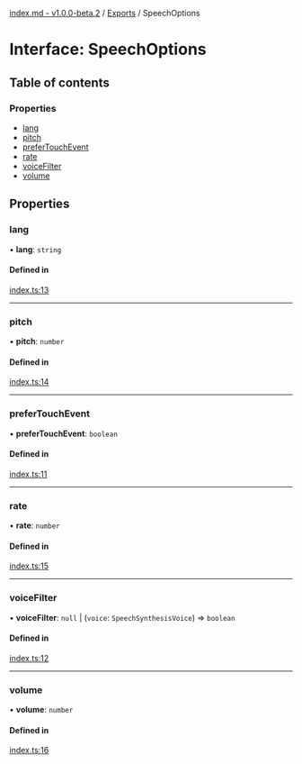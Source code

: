 [index.md - v1.0.0-beta.2](../README.md) / [Exports](../modules.md) / SpeechOptions

# Interface: SpeechOptions

## Table of contents

### Properties

- [lang](SpeechOptions.md#lang)
- [pitch](SpeechOptions.md#pitch)
- [preferTouchEvent](SpeechOptions.md#prefertouchevent)
- [rate](SpeechOptions.md#rate)
- [voiceFilter](SpeechOptions.md#voicefilter)
- [volume](SpeechOptions.md#volume)

## Properties

### lang

• **lang**: `string`

#### Defined in

[index.ts:13](https://github.com/saqqdy/grace-speak/blob/bdf95b3/src/index.ts#L13)

---

### pitch

• **pitch**: `number`

#### Defined in

[index.ts:14](https://github.com/saqqdy/grace-speak/blob/bdf95b3/src/index.ts#L14)

---

### preferTouchEvent

• **preferTouchEvent**: `boolean`

#### Defined in

[index.ts:11](https://github.com/saqqdy/grace-speak/blob/bdf95b3/src/index.ts#L11)

---

### rate

• **rate**: `number`

#### Defined in

[index.ts:15](https://github.com/saqqdy/grace-speak/blob/bdf95b3/src/index.ts#L15)

---

### voiceFilter

• **voiceFilter**: `null` \| (`voice`: `SpeechSynthesisVoice`) => `boolean`

#### Defined in

[index.ts:12](https://github.com/saqqdy/grace-speak/blob/bdf95b3/src/index.ts#L12)

---

### volume

• **volume**: `number`

#### Defined in

[index.ts:16](https://github.com/saqqdy/grace-speak/blob/bdf95b3/src/index.ts#L16)

